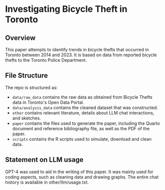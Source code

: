 # Investigating Bicycle Theft in Toronto

## Overview

This paper attempts to identify trends in bicycle thefts that occurred in Toronto between 2014 and 2023. It is based on data from reported bicycle thefts to the Toronto Police Department.


## File Structure

The repo is structured as:

-   `data/raw_data` contains the raw data as obtained from Bicycle Thefts data in Toronto's Open Data Portal.
-   `data/analysis_data` contains the cleaned dataset that was constructed.
-   `other` contains relevant literature, details about LLM chat interactions, and sketches.
-   `paper` contains the files used to generate the paper, including the Quarto document and reference bibliography file, as well as the PDF of the paper. 
-   `scripts` contains the R scripts used to simulate, download and clean data.


## Statement on LLM usage

GPT-4 was used to aid in the writing of this paper. It was mainly used for coding aspects, such as cleaning data and drawing graphs. The entire chat history is available in other/llm/usage.txt.
